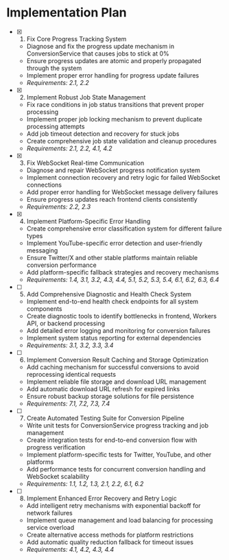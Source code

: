 # Implementation Plan

- [x] 1. Fix Core Progress Tracking System
  - Diagnose and fix the progress update mechanism in ConversionService that causes jobs to stick at 0%
  - Ensure progress updates are atomic and properly propagated through the system
  - Implement proper error handling for progress update failures
  - _Requirements: 2.1, 2.2_

- [x] 2. Implement Robust Job State Management
  - Fix race conditions in job status transitions that prevent proper processing
  - Implement proper job locking mechanism to prevent duplicate processing attempts
  - Add job timeout detection and recovery for stuck jobs
  - Create comprehensive job state validation and cleanup procedures
  - _Requirements: 2.1, 2.2, 4.1, 4.2_

- [x] 3. Fix WebSocket Real-time Communication
  - Diagnose and repair WebSocket progress notification system
  - Implement connection recovery and retry logic for failed WebSocket connections
  - Add proper error handling for WebSocket message delivery failures
  - Ensure progress updates reach frontend clients consistently
  - _Requirements: 2.2, 2.3_

- [x] 4. Implement Platform-Specific Error Handling
  - Create comprehensive error classification system for different failure types
  - Implement YouTube-specific error detection and user-friendly messaging
  - Ensure Twitter/X and other stable platforms maintain reliable conversion performance
  - Add platform-specific fallback strategies and recovery mechanisms
  - _Requirements: 1.4, 3.1, 3.2, 4.3, 4.4, 5.1, 5.2, 5.3, 5.4, 6.1, 6.2, 6.3, 6.4_

- [ ] 5. Add Comprehensive Diagnostic and Health Check System
  - Implement end-to-end health check endpoints for all system components
  - Create diagnostic tools to identify bottlenecks in frontend, Workers API, or backend processing
  - Add detailed error logging and monitoring for conversion failures
  - Implement system status reporting for external dependencies
  - _Requirements: 3.1, 3.2, 3.3, 3.4_

- [ ] 6. Implement Conversion Result Caching and Storage Optimization
  - Add caching mechanism for successful conversions to avoid reprocessing identical requests
  - Implement reliable file storage and download URL management
  - Add automatic download URL refresh for expired links
  - Ensure robust backup storage solutions for file persistence
  - _Requirements: 7.1, 7.2, 7.3, 7.4_

- [ ] 7. Create Automated Testing Suite for Conversion Pipeline
  - Write unit tests for ConversionService progress tracking and job management
  - Create integration tests for end-to-end conversion flow with progress verification
  - Implement platform-specific tests for Twitter, YouTube, and other platforms
  - Add performance tests for concurrent conversion handling and WebSocket scalability
  - _Requirements: 1.1, 1.2, 1.3, 2.1, 2.2, 6.1, 6.2_

- [ ] 8. Implement Enhanced Error Recovery and Retry Logic
  - Add intelligent retry mechanisms with exponential backoff for network failures
  - Implement queue management and load balancing for processing service overload
  - Create alternative access methods for platform restrictions
  - Add automatic quality reduction fallback for timeout issues
  - _Requirements: 4.1, 4.2, 4.3, 4.4_
